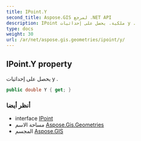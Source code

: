 ```yaml
---
title: IPoint.Y
second_title: Aspose.GIS لمرجع .NET API
description: IPoint ملكية. يحصل على إحداثيات y .
type: docs
weight: 30
url: /ar/net/aspose.gis.geometries/ipoint/y/
---
```

## IPoint.Y property

يحصل على إحداثيات y .

```csharp
public double Y { get; }
```

### أنظر أيضا

* interface [IPoint](../)
* مساحة الاسم [Aspose.Gis.Geometries](../../ipoint/)
* المجسم [Aspose.GIS](../../../)


